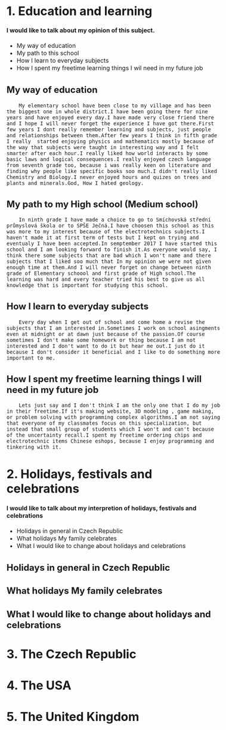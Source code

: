 <style type="text/css">
body{
    font-size: 12pt;
}
</style>

# 1. Education and learning

#### I would like to talk about my opinion of this subject.

- My way of education
- My path to this school
- How I learn to everyday subjects
- How I spent my freetime learning things I wil need in my future job

## My way of education

        My elementary school have been close to my village and has been the biggest one in whole district.I have been going there for nine years and have enjoyed every day.I have made very close friend there and I hope I will never forget the experience I have got there.First few years I dont really remember learning and subjects, just people and relationships between them.After few years I think in fifth grade I really  started enjoying physics and mathematics mostly because of the way that subjects were taught in interesting way and I felt smarter after each hour.I really liked how world interacts by some basic laws and logical consequences.I really enjoyed czech language from seventh grade too, because i was really keen on literature and finding why people like specific books soo much.I didn't really liked Chemistry and Biology.I never enjoyed hours and quizes on trees and plants and minerals.God, How I hated geology.

## My path to my High school (Medium school)

        In ninth grade I have made a choice to go to Smíchovská střední průmyslová škola or to SPŠE Ječná.I have choosen this school as this was more to my interest because of the electrotechnics subjects.I haven't made it at first term of tests but I kept on trying and eventualy I have been accepted.In semptember 2017 I have started this school and I am looking forward to finish it.As everyone would say, I think there some subjects that are bad which I won't name and there subjects that I liked soo much that In my opinion we were not given enough time at them.And I will never forget on change between ninth grade of Elementary schoool and first grade of High school.The learning was hard and every teacher tried his best to give us all knowledge that is important for studying this school.

## How I learn to everyday subjects

        Every day when I get out of school and come home a revise the subjects that I am interested in.Sometimes I work on school asingments even at midnight or at dawn just because of the passion.Of course sometimes I don't make some homework or thing because I am not interested and I don't want to do it but hear me out.I just do it because I don't consider it beneficial and I like to do something more important to me.

## How I spent my freetime learning things I will need in my future job

        Lets just say and I don't think I am the only one that I do my job in their freetime.If it's making website, 3D modeling , game making, or problem solving with programming complex algorithms.I am not saying that everyone of my classmates focus on this specialization, but instead that small group of students which I won't and can't because of the uncertainty recall.I spent my freetime ordering chips and electrotechnic items Chinese eshops, because I enjoy programming and tinkering with it.

# 2. Holidays, festivals and celebrations

#### I would like to talk about my interpretion of holidays, festivals and celebrations

- Holidays in general in Czech Republic
- What holidays My family celebrates
- What I would like to change about holidays and celebrations

## Holidays in general in Czech Republic

## What holidays My family celebrates

## What I would like to change about holidays and celebrations

# 3. The Czech Republic

# 4. The USA

# 5. The United Kingdom
